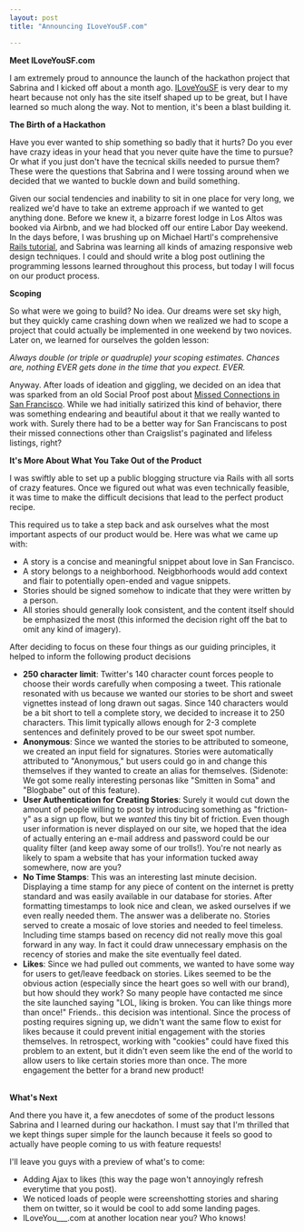 ```yaml
---
layout: post
title: "Announcing ILoveYouSF.com"

---
```



<b> Meet ILoveYouSF.com </b>

<p>I am extremely proud to announce the launch of the hackathon project that Sabrina and I kicked off about a month ago. <a href="iloveyousf.com">ILoveYouSF</a> is very dear to my heart because not only has the site itself shaped up to be great, but I have learned so much along the way. Not to mention, it's been a blast building it. </p>

<b> The Birth of a Hackathon </b>

<p>Have you ever wanted to ship something so badly that it hurts? Do you ever have crazy ideas in your head that you never quite have the time to pursue? Or what if you just don't have the tecnical skills needed to pursue them? These were the questions that Sabrina and I were tossing around when we decided that we wanted to buckle down and build something. </p>

<p>Given our social tendencies and inability to sit in one place for very long, we realized we'd have to take an extreme approach if we wanted to get anything done. Before we knew it, a bizarre forest lodge in Los Altos was booked via Airbnb, and we had blocked off our entire Labor Day weekend. In the days before, I was brushing up on Michael Hartl's comprehensive <a href="http://ruby.railstutorial.org/ruby-on-rails-tutorial-book">Rails tutorial</a>, and Sabrina was learning all kinds of amazing responsive web design techniques. I could and should write a blog post outlining the programming lessons learned throughout this process, but today I will focus on our product process. </p>


<b>Scoping</b>

<p>So what were we going to build? No idea. Our dreams were set sky high, but they quickly came crashing down when we realized we had to scope a project that could actually be implemented in one weekend by two novices. Later on, we learned for ourselves the golden lesson: </p>

<em>Always double (or triple or quadruple) your scoping estimates. Chances are, nothing EVER gets done in the time that you expect. EVER.</em>

<p>Anyway. After loads of ideation and giggling, we decided on an idea that was sparked from an old Social Proof post about <a href="http://social-proof.org/post/20093160152/missed-connections-the-two-types-of-men-you-meet-in-sf">Missed Connections in San Francisco</a>. While we had initially satirized this kind of behavior, there was something endearing and beautiful about it that we really wanted to work with. Surely there had to be a better way for San Franciscans to post their missed connections other than Craigslist's paginated and lifeless listings, right?</p>

<b> It's More About What You Take Out of the Product </b>

<p>I was swiftly able to set up a public blogging structure via Rails with all sorts of crazy features. Once we figured out what was even technically feasible, it was time to make the difficult decisions that lead to the perfect product recipe.</p>

<p>This required us to take a step back and ask ourselves what the most important aspects of our product would be. Here was what we came up with:</p>
<ul>
	<li>A story is a concise and meaningful snippet about love in San Francisco.</li>
	<li>A story belongs to a neighborhood. Neigbhorhoods would add context and flair to potentially open-ended and vague snippets. </li>
	<li>Stories should be signed somehow to indicate that they were written by a person. </li>
	<li>All stories should generally look consistent, and the content itself should be emphasized the most (this informed the decision right off the bat to omit any kind of imagery).</li>
</ul>

<p> After deciding to focus on these four things as our guiding principles, it helped to inform the following product decisions</p>

<ul>
	<li><b>250 character limit</b>: Twitter's 140 character count forces people to choose their words carefully when composing a tweet. This rationale resonated with us because we wanted our stories to be short and sweet vignettes instead of long drawn out sagas. Since 140 characters would be a bit short to tell a complete story, we decided to increase it to 250 characters. This limit typically allows enough for 2-3 complete sentences and definitely proved to be our sweet spot number. </li>
	<li><b>Anonymous</b>: Since we wanted the stories to be attributed to someone, we created an input field for signatures. Stories were automatically attributed to "Anonymous," but users could go in and change this themselves if they wanted to create an alias for themselves. (Sidenote: We got some really interesting personas like "Smitten in Soma" and "Blogbabe" out of this feature). </li>
	<li><b>User Authentication for Creating Stories</b>: Surely it would cut down the amount of people willing to post by introducing something as "friction-y" as a sign up flow, but we <em>wanted</em> this tiny bit of friction. Even though user information is never displayed on our site, we hoped that the idea of actually entering an e-mail address and password could be our quality filter (and keep away some of our trolls!). You're not nearly as likely to spam a website that has your information tucked away somewhere, now are you?</li>
	<li><b>No Time Stamps</b>: This was an interesting last minute decision. Displaying a time stamp for any piece of content on the internet is pretty standard and was easily available in our database for stories. After formatting timestamps to look nice and clean, we asked ourselves if we even really needed them. The answer was a deliberate no. Stories served to create a mosaic of love stories and needed to feel timeless. Including time stamps based on recency did not really move this goal forward in any way. In fact it could draw unnecessary emphasis on the recency of stories and make the site eventually feel dated. </li>
	<li><b>Likes</b>: Since we had pulled out comments, we wanted to have some way for users to get/leave feedback on stories. Likes seemed to be the obvious action (especially since the heart goes so well with our brand), but how should they work? So many people have contacted me since the site launched saying "LOL, liking is broken. You can like things more than once!" Friends.. this decision was intentional. Since the process of posting requires signing up, we didn't want the same flow to exist for likes because it could prevent initial engagement with the stories themselves. In retrospect, working with "cookies" could have fixed this problem to an extent, but it didn't even seem like the end of the world to allow users to like certain stories more than once. The more engagement the better for a brand new product! </li>
</ul>
<br />
<b> What's Next </b>

<p>And there you have it, a few anecdotes of some of the product lessons Sabrina and I learned during our hackathon. I must say that I'm thrilled that we kept things super simple  for the launch because it feels so good to actually have people coming to us with feature requests! </p>

<p>I'll leave you guys with a preview of what's to come: </p>
<ul>
	<li>Adding Ajax to likes (this way the page won't annoyingly refresh everytime that you post).</li>
	<li>We noticed loads of people were screenshotting stories and sharing them on twitter, so it would be cool to add some landing pages.</li>
	<li>ILoveYou___.com at another location near you? Who knows!</li>
</ul>